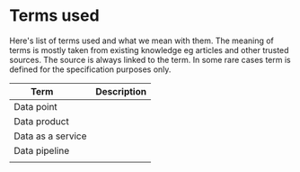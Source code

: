 # Terms used

Here's list of terms used and what we mean with them. The meaning of terms is mostly taken from existing knowledge eg articles and other trusted sources. The source is always linked to the term. In some rare cases term is defined for the specification purposes only. 

| <div style="width:100px">Term</div>   | Description |  
|---|---|
| Data point  |   |
| Data product  |   |
| Data as a service  |   |
| Data pipeline  |   |
|  |   |
